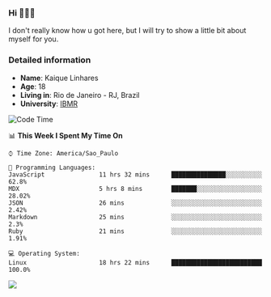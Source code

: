 ### Hi 🙋🏽‍♂️

I don't really know how u got here, but I will try to show a little bit about myself for you.

### Detailed information

* **Name**: Kaique Linhares
* **Age**: 18
* **Living in**: Rio  de Janeiro - RJ, Brazil
* **University**: [IBMR](https://www.ibmr.br/)

<!--START_SECTION:waka-->
![Code Time](http://img.shields.io/badge/Code%20Time-409%20hrs%2059%20mins-blue)

📊 **This Week I Spent My Time On** 

```text
⌚︎ Time Zone: America/Sao_Paulo

💬 Programming Languages: 
JavaScript               11 hrs 32 mins      ███████████████░░░░░░░░░░   62.8% 
MDX                      5 hrs 8 mins        ███████░░░░░░░░░░░░░░░░░░   28.02% 
JSON                     26 mins             ░░░░░░░░░░░░░░░░░░░░░░░░░   2.42% 
Markdown                 25 mins             ░░░░░░░░░░░░░░░░░░░░░░░░░   2.3% 
Ruby                     21 mins             ░░░░░░░░░░░░░░░░░░░░░░░░░   1.91%

💻 Operating System: 
Linux                    18 hrs 22 mins      █████████████████████████   100.0%

```


<!--END_SECTION:waka-->

<a href="https://www.linkedin.com/in/kaique-linhares-25a840208/"  target="_blank"><img src="https://img.shields.io/badge/-LinkedIn-%230077B5?style=for-the-badge&logo=linkedin&logoColor=white" target="_blank"></a>
